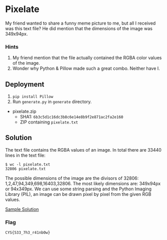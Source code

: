 # Pixelate

My friend wanted to share a funny meme picture to me, but all I received was this text file? He did mention that the dimensions of the image was 349x94px.

### Hints
1. My friend mention that the file actually contained the RGBA color values of the image.
2. Wonder why Python & Pillow made such a great combo. Neither have I.

## Deployment

1. `pip install Pillow`
2. Run `generate.py` in `generate` directory.

- pixelate.zip
    - SHA1: `6b3c5d1c16dc3b8c6e14e8b9f2e871ac2fa2e160`
    - ZIP containing `pixelate.txt`

## Solution

The text file contains the RGBA values of an image. In total there are 33440 lines in the text file:

```
$ wc -l pixelate.txt 
32806 pixelate.txt
```

The possible dimensions of the image are the divisors of 32806: 1,2,47,94,349,698,16403,32806. The most likely dimensions are: 349x94px or 94x349px. We can use some string parsing and the Python Imaging Library (PIL), an image can be drawn pixel by pixel from the given RGB values.

[Sample Solution](./solution/solution.py)

### Flag
`CYS{533_7h3_r41nb0w}`